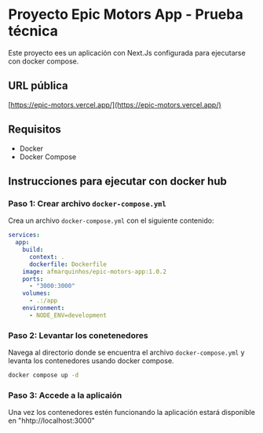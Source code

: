 # Proyecto Epic Motors App - Prueba técnica
Este proyecto ees un aplicación con Next.Js configurada para ejecutarse con docker compose.

## URL pública
[https://epic-motors.vercel.app/](https://epic-motors.vercel.app/)

## Requisitos

- Docker
- Docker Compose

## Instrucciones para ejecutar con docker hub

### Paso 1: Crear archivo `docker-compose.yml`
Crea un archivo `docker-compose.yml` con el siguiente contenido:
```yaml
services:
  app:
    build: 
      context: .
      dockerfile: Dockerfile
    image: afmarquinhos/epic-motors-app:1.0.2
    ports:
      - "3000:3000"
    volumes:
      - .:/app
    environment:
      - NODE_ENV=development
```
### Paso 2: Levantar los conetenedores
Navega al directorio donde se encuentra el archivo `docker-compose.yml` y levanta los contenedores usando docker compose.
```bash
docker compose up -d
```
### Paso 3: Accede a la aplicaión
Una vez los contenedores estén funcionando la aplicación estará disponible en "hhtp://localhost:3000"
